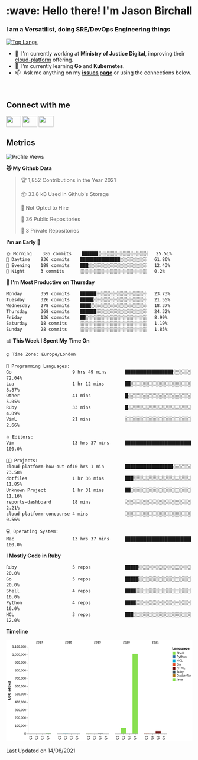 <h1 align="left" id="jason-title">:wave: Hello there! I'm Jason Birchall</h1>
<h3 align="left">I am a Versatilist, doing SRE/DevOps Engineering things</h3>

[![Top Langs](https://github-readme-stats.vercel.app/api?username=jasonBirchall&show_icons=true&count_private=true&include_all_commits=true&theme=gruvbox)](https://github.com/anuraghazra/github-readme-stats)

- :office: &nbsp;I'm currently working at **Ministry of Justice Digital**, improving their [cloud-platform](https://github.com/ministryofjustice/cloud-platform) offering.
- :seedling: &nbsp;I’m currently learning **Go** and **Kubernetes**.
- :mailbox: &nbsp;Ask me anything on my **[issues page]** or using the connections below.


<br>

<h2>Connect with me</h2>
<p>
<a href="https://twitter.com/jsonBirchall" target="blank"><img align="center" src="https://cdn.jsdelivr.net/npm/simple-icons@3.0.1/icons/twitter.svg" alt="" height="30" width="40" /></a>
<a href="https://keybase.io/json0" target="blank"><img align="center" src="https://cdn.jsdelivr.net/npm/simple-icons@3.0.1/icons/keybase.svg" alt="" height="30" width="40" /></a>
<a href="https://www.reddit.com/user/kakorate" target="blank"><img align="center" src="https://cdn.jsdelivr.net/npm/simple-icons@3.0.1/icons/reddit.svg" alt="" height="30" width="40" /></a>
</p>

<h2>Metrics</h2>

<!--START_SECTION:waka-->
![Profile Views](http://img.shields.io/badge/Profile%20Views-0-blue)

**🐱 My Github Data** 

> 🏆 1,852 Contributions in the Year 2021
 > 
> 📦 33.8 kB Used in Github's Storage 
 > 
> 🚫 Not Opted to Hire
 > 
> 📜 36 Public Repositories 
 > 
> 🔑 3 Private Repositories  
 > 
**I'm an Early 🐤** 

```text
🌞 Morning    386 commits    ██████░░░░░░░░░░░░░░░░░░░   25.51% 
🌆 Daytime    936 commits    ███████████████░░░░░░░░░░   61.86% 
🌃 Evening    188 commits    ███░░░░░░░░░░░░░░░░░░░░░░   12.43% 
🌙 Night      3 commits      ░░░░░░░░░░░░░░░░░░░░░░░░░   0.2%

```
📅 **I'm Most Productive on Thursday** 

```text
Monday       359 commits    ██████░░░░░░░░░░░░░░░░░░░   23.73% 
Tuesday      326 commits    █████░░░░░░░░░░░░░░░░░░░░   21.55% 
Wednesday    278 commits    ████░░░░░░░░░░░░░░░░░░░░░   18.37% 
Thursday     368 commits    ██████░░░░░░░░░░░░░░░░░░░   24.32% 
Friday       136 commits    ██░░░░░░░░░░░░░░░░░░░░░░░   8.99% 
Saturday     18 commits     ░░░░░░░░░░░░░░░░░░░░░░░░░   1.19% 
Sunday       28 commits     ░░░░░░░░░░░░░░░░░░░░░░░░░   1.85%

```


📊 **This Week I Spent My Time On** 

```text
⌚︎ Time Zone: Europe/London

💬 Programming Languages: 
Go                       9 hrs 49 mins       ██████████████████░░░░░░░   72.04% 
Lua                      1 hr 12 mins        ██░░░░░░░░░░░░░░░░░░░░░░░   8.87% 
Other                    41 mins             █░░░░░░░░░░░░░░░░░░░░░░░░   5.05% 
Ruby                     33 mins             █░░░░░░░░░░░░░░░░░░░░░░░░   4.09% 
VimL                     21 mins             ░░░░░░░░░░░░░░░░░░░░░░░░░   2.66%

🔥 Editors: 
Vim                      13 hrs 37 mins      █████████████████████████   100.0%

🐱‍💻 Projects: 
cloud-platform-how-out-of10 hrs 1 min        ██████████████████░░░░░░░   73.58% 
dotfiles                 1 hr 36 mins        ███░░░░░░░░░░░░░░░░░░░░░░   11.85% 
Unknown Project          1 hr 31 mins        ██░░░░░░░░░░░░░░░░░░░░░░░   11.16% 
reports-dashboard        18 mins             ░░░░░░░░░░░░░░░░░░░░░░░░░   2.21% 
cloud-platform-concourse 4 mins              ░░░░░░░░░░░░░░░░░░░░░░░░░   0.56%

💻 Operating System: 
Mac                      13 hrs 37 mins      █████████████████████████   100.0%

```

**I Mostly Code in Ruby** 

```text
Ruby                     5 repos             █████░░░░░░░░░░░░░░░░░░░░   20.0% 
Go                       5 repos             █████░░░░░░░░░░░░░░░░░░░░   20.0% 
Shell                    4 repos             ████░░░░░░░░░░░░░░░░░░░░░   16.0% 
Python                   4 repos             ████░░░░░░░░░░░░░░░░░░░░░   16.0% 
HCL                      3 repos             ███░░░░░░░░░░░░░░░░░░░░░░   12.0%

```


**Timeline**

![Chart not found](https://raw.githubusercontent.com/jasonBirchall/jasonBirchall/main/charts/bar_graph.png) 


 Last Updated on 14/08/2021
<!--END_SECTION:waka-->

<!-- links -->

[issues page]: https://github.com/jasonBirchall/jasonBirchall/issues "jasonBirchall/issues"
